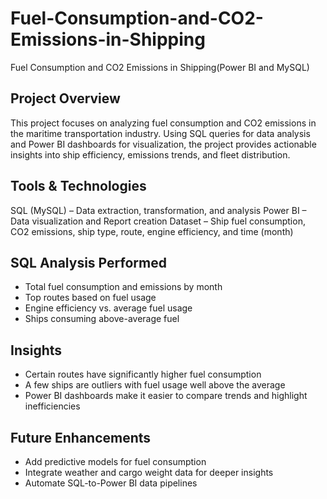 # Fuel-Consumption-and-CO2-Emissions-in-Shipping
Fuel Consumption and CO2 Emissions in Shipping(Power BI and MySQL)

## Project Overview 
This project focuses on analyzing fuel consumption and CO2 emissions in the maritime transportation industry. Using SQL queries for data analysis and Power BI dashboards for visualization, the project provides actionable insights into ship efficiency, emissions trends, and fleet distribution.

## Tools & Technologies
SQL (MySQL) – Data extraction, transformation, and analysis
Power BI – Data visualization and Report creation
Dataset – Ship fuel consumption, CO2 emissions, ship type, route, engine efficiency, and time (month)

## SQL Analysis Performed  
- Total fuel consumption and emissions by month  
- Top routes based on fuel usage  
- Engine efficiency vs. average fuel usage  
- Ships consuming above-average fuel  

## Insights  
- Certain routes have significantly higher fuel consumption   
- A few ships are outliers with fuel usage well above the average  
- Power BI dashboards make it easier to compare trends and highlight inefficiencies  

## Future Enhancements  
- Add predictive models for fuel consumption  
- Integrate weather and cargo weight data for deeper insights  
- Automate SQL-to-Power BI data pipelines  
